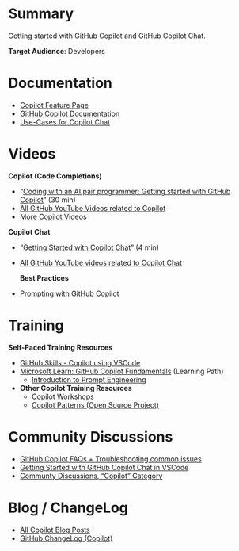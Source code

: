 # Summary

Getting started with GitHub Copilot and GitHub Copilot Chat.

**Target Audience**: Developers

# Documentation

* [Copilot Feature Page](https://github.com/features/copilot)
* [GitHub Copilot Documentation](https://docs.github.com/en/copilot)
* [Use-Cases for Copilot Chat](https://docs.github.com/en/copilot/github-copilot-chat/about-github-copilot-chat#use-cases-for-github-copilot-chat)


# Videos

**Copilot (Code Completions)**

* “[Coding with an AI pair programmer: Getting started with GitHub Copilot](https://youtu.be/dhfTaSGYQ4o?si=OYPJSqkwKumtjdSc)” (30 min)
* [All GitHub YouTube Videos related to Copilot](https://www.youtube.com/@GitHub/search?query=Copilot)
* [More Copilot Videos](https://www.youtube.com/@code/search?query=copilot)

**Copilot Chat**

* “[Getting Started with Copilot Chat](https://youtu.be/3surPGP7_4o?si=qiqzTy7PIiUDuaU_)” (4 min)
* [All GitHub YouTube videos related to Copilot Chat](https://www.youtube.com/@GitHub/search?query=Copilot%20Chat)

  **Best Practices**

* [Prompting with GitHub Copilot](https://www.youtube.com/watch?v=ImWfIDTxn7E)


# Training

**Self-Paced Training Resources**

* [GitHub Skills - Copilot using VSCode](https://github.com/skills/copilot-codespaces-vscode)
* [Microsoft Learn: GitHub Copilot Fundamentals](https://learn.microsoft.com/en-us/training/paths/copilot/) (Learning Path)
    * [Introduction to Prompt Engineering](https://learn.microsoft.com/en-us/training/modules/introduction-prompt-engineering-with-github-copilot/)
* **Other Copilot Training Resources**
    * [Copilot Workshops](https://copilot-workshops.com)
    * [Copilot Patterns (Open Source Project)](https://patterns.hattori.dev/)


# Community Discussions

* [GitHub Copilot FAQs + Troubleshooting common issues](https://github.com/orgs/community/discussions/47318)
* [Getting Started with GitHub Copilot Chat in VSCode](https://github.com/orgs/community/discussions/64517)
* [Communty Discussions, “Copilot” Category](https://github.com/orgs/community/discussions/categories/copilot)


# Blog / ChangeLog

* [All Copilot Blog Posts](https://github.blog/tag/github-copilot)
* [GitHub ChangeLog (Copilot)](https://github.blog/changelog/label/copilot/)
